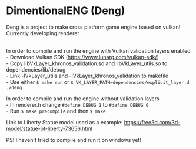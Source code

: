 # DimentionalENG (Deng)
Deng is a project to make cross platform game engine based on vulkan! <br>
Currently developing renderer <br>
<br>

In order to compile and run the engine with Vulkan validation layers enabled <br>
    - Download Vulkan SDK (https://www.lunarg.com/vulkan-sdk/) <br>
    - Copy libVkLayer_khronos_validation.so and libVkLayer_utils.so to dependencies/lib/debug <br>
    - Link -lVkLayer_utils and -lVkLayer_khronos_validation to makefile <br>
    - Use either ``` $ make run ``` or ```$ VK_LAYER_PATH=dependencies/explicit_layer.d ./deng ``` <br>
    
In order to compile and run the engine without validation layers <br>
    - In renderer.h change ``` #define DEBUG 1 ``` to ``` #define DEBUG 0 ``` <br>
    - Run ``` $ make precompile ``` and then ``` $ make ``` <br>
    
Link to Liberty Statue model used as a example: https://free3d.com/3d-model/statue-of-liberty-73656.html <br> 
    
PS! I haven't tried to compile and run it on windows yet! <br>

 
